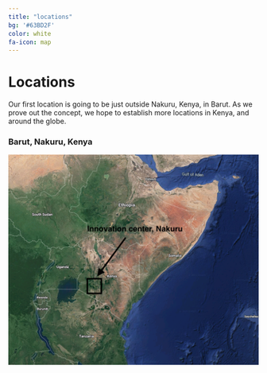 ```yaml
---
title: "locations"
bg: '#63BD2F'
color: white
fa-icon: map
---
```


# Locations


Our first location is going to be just outside Nakuru, Kenya, in Barut. As we prove out the concept, we hope to establish more locations in Kenya, and around the globe.

### Barut, Nakuru, Kenya

![Map of Kenya innovation center](img/nakuru.png)

